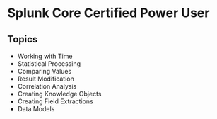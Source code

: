 # Splunk Core Certified Power User
## Topics
* Working with Time
* Statistical Processing
* Comparing Values
* Result Modification
* Correlation Analysis
* Creating Knowledge Objects
* Creating Field Extractions
* Data Models
